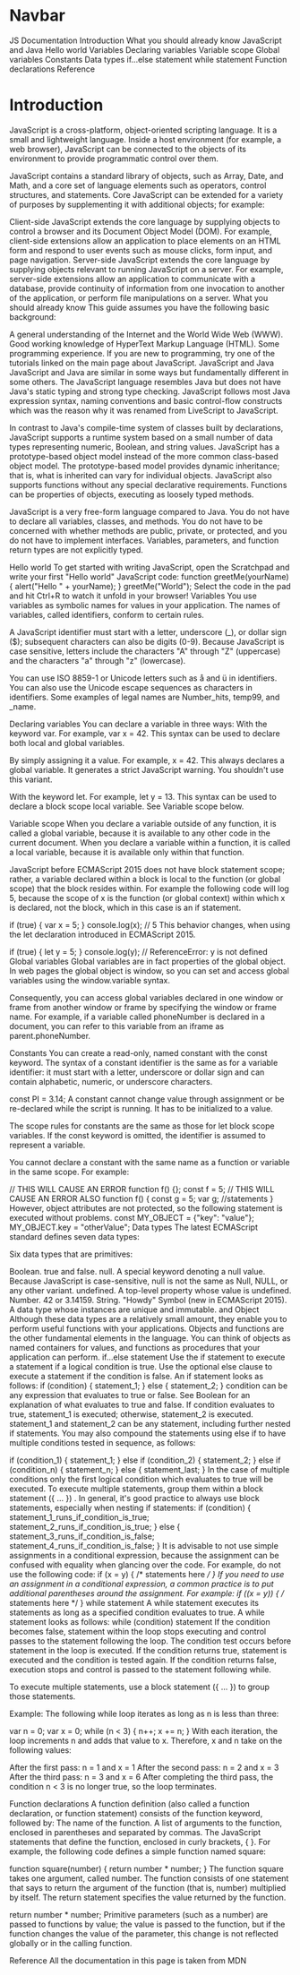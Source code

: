 # Navbar
JS Documentation
Introduction
What you should already know
JavaScript and Java
Hello world
Variables
Declaring variables
Variable scope
Global variables
Constants
Data types
if...else statement
while statement
Function declarations
Reference

# Introduction
JavaScript is a cross-platform, object-oriented scripting language. It is a small and lightweight language. Inside a host environment (for example, a web browser), JavaScript can be connected to the objects of its environment to provide programmatic control over them.

JavaScript contains a standard library of objects, such as Array, Date, and Math, and a core set of language elements such as operators, control structures, and statements. Core JavaScript can be extended for a variety of purposes by supplementing it with additional objects; for example:

Client-side JavaScript extends the core language by supplying objects to control a browser and its Document Object Model (DOM). For example, client-side extensions allow an application to place elements on an HTML form and respond to user events such as mouse clicks, form input, and page navigation.
Server-side JavaScript extends the core language by supplying objects relevant to running JavaScript on a server. For example, server-side extensions allow an application to communicate with a database, provide continuity of information from one invocation to another of the application, or perform file manipulations on a server.
What you should already know
This guide assumes you have the following basic background:

A general understanding of the Internet and the World Wide Web (WWW).
Good working knowledge of HyperText Markup Language (HTML).
Some programming experience. If you are new to programming, try one of the tutorials linked on the main page about JavaScript.
JavaScript and Java
JavaScript and Java are similar in some ways but fundamentally different in some others. The JavaScript language resembles Java but does not have Java's static typing and strong type checking. JavaScript follows most Java expression syntax, naming conventions and basic control-flow constructs which was the reason why it was renamed from LiveScript to JavaScript.

In contrast to Java's compile-time system of classes built by declarations, JavaScript supports a runtime system based on a small number of data types representing numeric, Boolean, and string values. JavaScript has a prototype-based object model instead of the more common class-based object model. The prototype-based model provides dynamic inheritance; that is, what is inherited can vary for individual objects. JavaScript also supports functions without any special declarative requirements. Functions can be properties of objects, executing as loosely typed methods.

JavaScript is a very free-form language compared to Java. You do not have to declare all variables, classes, and methods. You do not have to be concerned with whether methods are public, private, or protected, and you do not have to implement interfaces. Variables, parameters, and function return types are not explicitly typed.

Hello world
To get started with writing JavaScript, open the Scratchpad and write your first "Hello world" JavaScript code:
function greetMe(yourName) { alert("Hello " + yourName); }
greetMe("World");
Select the code in the pad and hit Ctrl+R to watch it unfold in your browser!
Variables
You use variables as symbolic names for values in your application. The names of variables, called identifiers, conform to certain rules.

A JavaScript identifier must start with a letter, underscore (_), or dollar sign ($); subsequent characters can also be digits (0-9). Because JavaScript is case sensitive, letters include the characters "A" through "Z" (uppercase) and the characters "a" through "z" (lowercase).

You can use ISO 8859-1 or Unicode letters such as å and ü in identifiers. You can also use the Unicode escape sequences as characters in identifiers. Some examples of legal names are Number_hits, temp99, and _name.

Declaring variables
You can declare a variable in three ways:
With the keyword var. For example,
var x = 42.
This syntax can be used to declare both local and global variables.

By simply assigning it a value. For example,
x = 42.
This always declares a global variable. It generates a strict JavaScript warning. You shouldn't use this variant.

With the keyword let. For example,
let y = 13.
This syntax can be used to declare a block scope local variable. See Variable scope below.

Variable scope
When you declare a variable outside of any function, it is called a global variable, because it is available to any other code in the current document. When you declare a variable within a function, it is called a local variable, because it is available only within that function.

JavaScript before ECMAScript 2015 does not have block statement scope; rather, a variable declared within a block is local to the function (or global scope) that the block resides within. For example the following code will log 5, because the scope of x is the function (or global context) within which x is declared, not the block, which in this case is an if statement.

if (true) { var x = 5; } console.log(x); // 5
This behavior changes, when using the let declaration introduced in ECMAScript 2015.

if (true) { let y = 5; } console.log(y); // ReferenceError: y is
not defined
Global variables
Global variables are in fact properties of the global object. In web pages the global object is window, so you can set and access global variables using the window.variable syntax.

Consequently, you can access global variables declared in one window or frame from another window or frame by specifying the window or frame name. For example, if a variable called phoneNumber is declared in a document, you can refer to this variable from an iframe as parent.phoneNumber.

Constants
You can create a read-only, named constant with the const keyword. The syntax of a constant identifier is the same as for a variable identifier: it must start with a letter, underscore or dollar sign and can contain alphabetic, numeric, or underscore characters.

const PI = 3.14;
A constant cannot change value through assignment or be re-declared while the script is running. It has to be initialized to a value.

The scope rules for constants are the same as those for let block scope variables. If the const keyword is omitted, the identifier is assumed to represent a variable.

You cannot declare a constant with the same name as a function or variable in the same scope. For example:

// THIS WILL CAUSE AN ERROR function f() {}; const f = 5; // THIS
WILL CAUSE AN ERROR ALSO function f() { const g = 5; var g;
//statements }
However, object attributes are not protected, so the following statement is executed without problems.
const MY_OBJECT = {"key": "value"}; MY_OBJECT.key =
"otherValue";
Data types
The latest ECMAScript standard defines seven data types:

Six data types that are primitives:

Boolean. true and false.
null. A special keyword denoting a null value. Because JavaScript is case-sensitive, null is not the same as Null, NULL, or any other variant.
undefined. A top-level property whose value is undefined.
Number. 42 or 3.14159.
String. "Howdy"
Symbol (new in ECMAScript 2015). A data type whose instances are unique and immutable.
and Object
Although these data types are a relatively small amount, they enable you to perform useful functions with your applications. Objects and functions are the other fundamental elements in the language. You can think of objects as named containers for values, and functions as procedures that your application can perform.
if...else statement
Use the if statement to execute a statement if a logical condition is true. Use the optional else clause to execute a statement if the condition is false. An if statement looks as follows:
if (condition) { statement_1; } else { statement_2; }
condition can be any expression that evaluates to true or false. See Boolean for an explanation of what evaluates to true and false. If condition evaluates to true, statement_1 is executed; otherwise, statement_2 is executed. statement_1 and statement_2 can be any statement, including further nested if statements.
You may also compound the statements using else if to have multiple conditions tested in sequence, as follows:

if (condition_1) { statement_1; } else if (condition_2) {
statement_2; } else if (condition_n) { statement_n; } else {
statement_last; }
In the case of multiple conditions only the first logical condition which evaluates to true will be executed. To execute multiple statements, group them within a block statement ({ ... }) . In general, it's good practice to always use block statements, especially when nesting if statements:
if (condition) { statement_1_runs_if_condition_is_true;
statement_2_runs_if_condition_is_true; } else {
statement_3_runs_if_condition_is_false;
statement_4_runs_if_condition_is_false; }
It is advisable to not use simple assignments in a conditional expression, because the assignment can be confused with equality when glancing over the code. For example, do not use the following code:
if (x = y) { /* statements here */ }
If you need to use an assignment in a conditional expression, a common practice is to put additional parentheses around the assignment. For example:
if ((x = y)) { /* statements here */ }
while statement
A while statement executes its statements as long as a specified condition evaluates to true. A while statement looks as follows:
while (condition) statement
If the condition becomes false, statement within the loop stops executing and control passes to the statement following the loop.
The condition test occurs before statement in the loop is executed. If the condition returns true, statement is executed and the condition is tested again. If the condition returns false, execution stops and control is passed to the statement following while.

To execute multiple statements, use a block statement ({ ... }) to group those statements.

Example:
The following while loop iterates as long as n is less than three:

var n = 0; var x = 0; while (n < 3) { n++; x += n; }
With each iteration, the loop increments n and adds that value to x. Therefore, x and n take on the following values:

After the first pass: n = 1 and x = 1
After the second pass: n = 2 and x = 3
After the third pass: n = 3 and x = 6
After completing the third pass, the condition n < 3 is no longer true, so the loop terminates.

Function declarations
A function definition (also called a function declaration, or function statement) consists of the function keyword, followed by:
The name of the function.
A list of arguments to the function, enclosed in parentheses and separated by commas.
The JavaScript statements that define the function, enclosed in curly brackets, { }.
For example, the following code defines a simple function named square:

function square(number) { return number * number; }
The function square takes one argument, called number. The function consists of one statement that says to return the argument of the function (that is, number) multiplied by itself. The return statement specifies the value returned by the function.

return number * number;
Primitive parameters (such as a number) are passed to functions by value; the value is passed to the function, but if the function changes the value of the parameter, this change is not reflected globally or in the calling function.

Reference
All the documentation in this page is taken from MDN